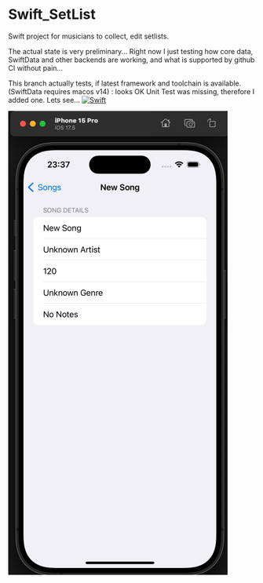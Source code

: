 # Swift_SetList
Swift project for musicians to collect, edit setlists.

The actual state is very preliminary... Right now I just testing how core data, SwiftData and other backends are working, and what is supported by github CI without pain...

This branch actually tests, if latest framework and toolchain is available. (SwiftData requires macos v14) : looks OK
Unit Test was missing, therefore I added one. Lets see...
[![Swift](https://github.com/bfarago/Swift_SetList/actions/workflows/swift.yml/badge.svg)](https://github.com/bfarago/Swift_SetList/actions/workflows/swift.yml)

![screenshot](doc/sshot1.png)
